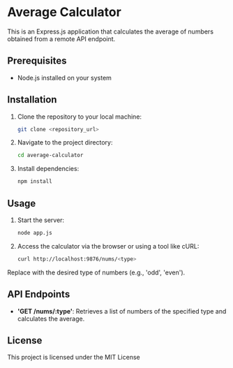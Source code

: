 
# Average Calculator

This is an Express.js application that calculates the average of numbers obtained from a remote API endpoint.

## Prerequisites

- Node.js installed on your system

## Installation

1. Clone the repository to your local machine:

   ```bash
   git clone <repository_url>

2. Navigate to the project directory:

    ```bash
    cd average-calculator
    
3. Install dependencies:

    ```bash
    npm install
    
## Usage
1. Start the server:
    ```bash
    node app.js


2. Access the calculator via the browser or using a tool like cURL:
    ```bash
    curl http://localhost:9876/nums/<type>
    
Replace <type> with the desired type of numbers (e.g., 'odd', 'even').

## API Endpoints
- **'GET /nums/:type'**: Retrieves a list of numbers of the specified type and calculates the average.

## License
This project is licensed under the MIT License
